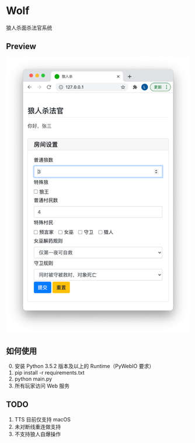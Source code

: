 # Wolf

狼人杀面杀法官系统

Preview
--
![房间设置界面](doc/room_setting.png)

如何使用
--
0. 安装 Python 3.5.2 版本及以上的 Runtime（PyWebIO 要求）
1. pip install -r requirements.txt
2. python main.py
3. 所有玩家访问 Web 服务

TODO
--
1. TTS 目前仅支持 macOS
2. 未对断线重连做支持
4. 不支持狼人自爆操作